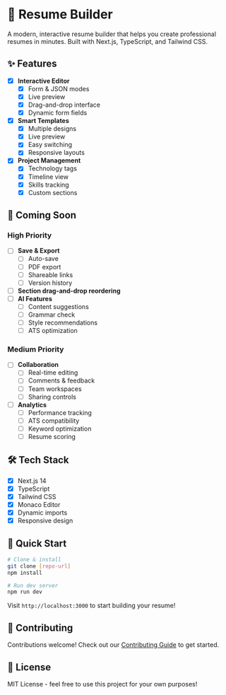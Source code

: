 # 🚀 Resume Builder

A modern, interactive resume builder that helps you create professional resumes in minutes. Built with Next.js, TypeScript, and Tailwind CSS.

## ✨ Features

- [x] **Interactive Editor**
  - [x] Form & JSON modes
  - [x] Live preview
  - [x] Drag-and-drop interface
  - [x] Dynamic form fields

- [x] **Smart Templates**
  - [x] Multiple designs
  - [x] Live preview
  - [x] Easy switching
  - [x] Responsive layouts

- [x] **Project Management**
  - [x] Technology tags
  - [x] Timeline view
  - [x] Skills tracking
  - [x] Custom sections

## 🎯 Coming Soon

### High Priority
- [ ] **Save & Export**
  - [ ] Auto-save
  - [ ] PDF export
  - [ ] Shareable links
  - [ ] Version history
- [ ] **Section drag-and-drop reordering**
- [ ] **AI Features**
  - [ ] Content suggestions
  - [ ] Grammar check
  - [ ] Style recommendations
  - [ ] ATS optimization

### Medium Priority
- [ ] **Collaboration**
  - [ ] Real-time editing
  - [ ] Comments & feedback
  - [ ] Team workspaces
  - [ ] Sharing controls

- [ ] **Analytics**
  - [ ] Performance tracking
  - [ ] ATS compatibility
  - [ ] Keyword optimization
  - [ ] Resume scoring

## 🛠️ Tech Stack

- [x] Next.js 14
- [x] TypeScript
- [x] Tailwind CSS
- [x] Monaco Editor
- [x] Dynamic imports
- [x] Responsive design

## 🚀 Quick Start

```bash
# Clone & install
git clone [repo-url]
npm install

# Run dev server
npm run dev
```

Visit `http://localhost:3000` to start building your resume!

## 🤝 Contributing

Contributions welcome! Check out our [Contributing Guide](CONTRIBUTING.md) to get started.

## 📝 License

MIT License - feel free to use this project for your own purposes!
